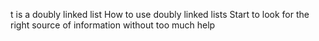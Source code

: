 t is a doubly linked list
How to use doubly linked lists
Start to look for the right source of information without too much help
